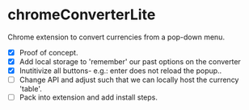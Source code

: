 # chromeConverterLite
Chrome extension to convert currencies from a pop-down menu.

- [x] Proof of concept.
- [x] Add local storage to 'remember' our past options on the converter
- [x] Inutitivize all buttons- e.g.: enter does not reload the popup..
- [ ] Change API and adjust such that we can locally host the currency 'table'. 
- [ ] Pack into extension and add install steps.
